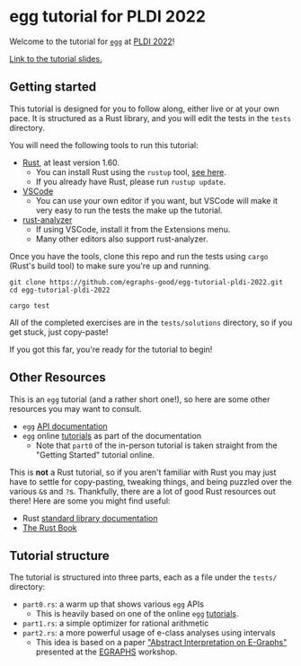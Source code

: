 # egg tutorial for PLDI 2022

Welcome to the tutorial for [`egg`] at [PLDI 2022](https://pldi22.sigplan.org/)!

[Link to the tutorial slides.](https://docs.google.com/presentation/d/1mIXL944Cc2QotNiDrtDmtTsGXgO0GUlbQnPS8oQvGYk/edit?usp=sharing)

[`egg`]: https://egraphs-good.github.io/

## Getting started

This tutorial is designed for you to follow along, 
 either live or at your own pace.
It is structured as a Rust library, 
 and you will edit the tests in the `tests` directory.

You will need the following tools to run this tutorial:
- [Rust](https://www.rust-lang.org/tools/install), at least version 1.60.
    - You can install Rust using the `rustup` tool, [see here](https://www.rust-lang.org/tools/install).
    - If you already have Rust, please run `rustup update`.
- [VSCode](https://code.visualstudio.com/)
    - You can use your own editor if you want, 
      but VSCode will make it very easy to run the tests the make up the tutorial.
- [rust-analyzer](https://rust-analyzer.github.io/)
    - If using VSCode, install it from the Extensions menu.
    - Many other editors also support rust-analyzer.

Once you have the tools, clone this repo and run the tests 
 using `cargo` (Rust's build tool) to make sure you're up and running.
```
git clone https://github.com/egraphs-good/egg-tutorial-pldi-2022.git
cd egg-tutorial-pldi-2022

cargo test
```

All of the completed exercises are in the `tests/solutions` directory,
 so if you get stuck, just copy-paste!

If you got this far, you're ready for the tutorial to begin!

## Other Resources

This is an `egg` tutorial (and a rather short one!), 
 so here are some other resources you may want to consult.

- `egg` [API documentation](https://docs.rs/egg/latest/egg/)
- `egg` online [tutorials](https://docs.rs/egg/latest/egg/tutorials/_02_getting_started/index.html) as part of the documentation
    - Note that `part0` of the in-person tutorial is taken straight from the
      "Getting Started" tutorial online.

This is **not** a Rust tutorial, 
 so if you aren't familiar with Rust you may just have to settle for
 copy-pasting, tweaking things, and being puzzled over the various `&`s and `?`s.
Thankfully, there are a lot of good Rust resources out there! Here are some you might find useful:
- Rust [standard library documentation](https://doc.rust-lang.org/stable/std/)
- [The Rust Book](https://doc.rust-lang.org/book/)

## Tutorial structure

The tutorial is structured into three parts, each as a file under the `tests/` directory: 

- `part0.rs`: a warm up that shows various `egg` APIs
    - This is heavily based on one of the online `egg` [tutorials](https://docs.rs/egg/latest/egg/tutorials/_02_getting_started/index.html).
- `part1.rs`: a simple optimizer for rational arithmetic
- `part2.rs`: a more powerful usage of e-class analyses using intervals
    - This idea is based on a paper ["Abstract Interpretation on E-Graphs"](https://arxiv.org/abs/2203.09191)
      presented at the [EGRAPHS](https://pldi22.sigplan.org/home/egraphs-2022) workshop.



